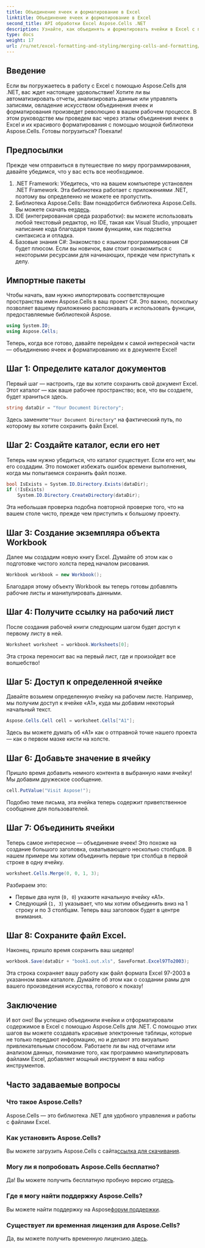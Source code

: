 ```yaml
---
title: Объединение ячеек и форматирование в Excel
linktitle: Объединение ячеек и форматирование в Excel
second_title: API обработки Excel Aspose.Cells .NET
description: Узнайте, как объединять и форматировать ячейки в Excel с помощью Aspose.Cells для .NET в этом подробном руководстве. Упростите свои задачи автоматизации Excel.
type: docs
weight: 17
url: /ru/net/excel-formatting-and-styling/merging-cells-and-formatting/
---
```

## Введение
Если вы погружаетесь в работу с Excel с помощью Aspose.Cells для .NET, вас ждет настоящее удовольствие! Хотите ли вы автоматизировать отчеты, анализировать данные или управлять записями, овладение искусством объединения ячеек и форматирования произведет революцию в вашем рабочем процессе. В этом руководстве мы проведем вас через этапы объединения ячеек в Excel и их красивого форматирования с помощью мощной библиотеки Aspose.Cells. Готовы погрузиться? Поехали!
## Предпосылки
Прежде чем отправиться в путешествие по миру программирования, давайте убедимся, что у вас есть все необходимое.
1. .NET Framework: Убедитесь, что на вашем компьютере установлен .NET Framework. Эта библиотека работает с приложениями .NET, поэтому вы определенно не можете ее пропустить.
2.  Библиотека Aspose.Cells: Вам понадобится библиотека Aspose.Cells. Вы можете скачать ее[здесь](https://releases.aspose.com/cells/net/).
3. IDE (интегрированная среда разработки): вы можете использовать любой текстовый редактор, но IDE, такая как Visual Studio, упрощает написание кода благодаря таким функциям, как подсветка синтаксиса и отладка.
4. Базовые знания C#: Знакомство с языком программирования C# будет плюсом. Если вы новичок, вам стоит ознакомиться с некоторыми ресурсами для начинающих, прежде чем приступать к делу.
## Импортные пакеты
Чтобы начать, вам нужно импортировать соответствующие пространства имен Aspose.Cells в ваш проект C#. Это важно, поскольку позволяет вашему приложению распознавать и использовать функции, предоставляемые библиотекой Aspose.
```csharp
using System.IO;
using Aspose.Cells;
```
Теперь, когда все готово, давайте перейдем к самой интересной части — объединению ячеек и форматированию их в документе Excel!
## Шаг 1: Определите каталог документов
Первый шаг — настроить, где вы хотите сохранить свой документ Excel. Этот каталог — как ваше рабочее пространство; все, что вы создаете, будет храниться здесь. 
```csharp
string dataDir = "Your Document Directory";
```
 Здесь замените`"Your Document Directory"` на фактический путь, по которому вы хотите сохранить файл Excel. 
## Шаг 2: Создайте каталог, если его нет
Теперь нам нужно убедиться, что каталог существует. Если его нет, мы его создадим. Это поможет избежать ошибок времени выполнения, когда мы попытаемся сохранить файл позже.
```csharp
bool IsExists = System.IO.Directory.Exists(dataDir);
if (!IsExists)
    System.IO.Directory.CreateDirectory(dataDir);
```
Эта небольшая проверка подобна повторной проверке того, что на вашем столе чисто, прежде чем приступить к большому проекту. 
## Шаг 3: Создание экземпляра объекта Workbook
Далее мы создадим новую книгу Excel. Думайте об этом как о подготовке чистого холста перед началом рисования. 
```csharp
Workbook workbook = new Workbook();
```
Благодаря этому объекту Workbook вы теперь готовы добавлять рабочие листы и манипулировать данными.
## Шаг 4: Получите ссылку на рабочий лист
После создания рабочей книги следующим шагом будет доступ к первому листу в ней. 
```csharp
Worksheet worksheet = workbook.Worksheets[0];
```
Эта строка переносит вас на первый лист, где и произойдет все волшебство!
## Шаг 5: Доступ к определенной ячейке
Давайте возьмем определенную ячейку на рабочем листе. Например, мы получим доступ к ячейке «A1», куда мы добавим некоторый начальный текст.
```csharp
Aspose.Cells.Cell cell = worksheet.Cells["A1"];
```
Здесь вы можете думать об «А1» как о отправной точке нашего проекта — как о первом мазке кисти на холсте.
## Шаг 6: Добавьте значение в ячейку
Пришло время добавить немного контента в выбранную нами ячейку! Мы добавим дружеское сообщение.
```csharp
cell.PutValue("Visit Aspose!");
```
Подобно теме письма, эта ячейка теперь содержит приветственное сообщение для пользователей.
## Шаг 7: Объединить ячейки
Теперь самое интересное — объединение ячеек! Это похоже на создание большого заголовка, охватывающего несколько столбцов. В нашем примере мы хотим объединить первые три столбца в первой строке в одну ячейку.
```csharp
worksheet.Cells.Merge(0, 0, 1, 3);
```
Разбираем это:
- Первые два нуля (`0, 0`) укажите начальную ячейку «А1».
- Следующий (`1, 3`) указывает, что мы хотим объединить вниз на 1 строку и по 3 столбцам. Теперь ваш заголовок будет в центре внимания.
## Шаг 8: Сохраните файл Excel.
Наконец, пришло время сохранить ваш шедевр! 
```csharp
workbook.Save(dataDir + "book1.out.xls", SaveFormat.Excel97To2003);
```
Эта строка сохраняет вашу работу как файл формата Excel 97-2003 в указанном вами каталоге. Думайте об этом как о создании рамы для вашего произведения искусства, готового к показу!
## Заключение
И вот оно! Вы успешно объединили ячейки и отформатировали содержимое в Excel с помощью Aspose.Cells для .NET. С помощью этих шагов вы можете создавать красивые электронные таблицы, которые не только передают информацию, но и делают это визуально привлекательным способом. Работаете ли вы над отчетами или анализом данных, понимание того, как программно манипулировать файлами Excel, добавляет мощный инструмент в ваш набор инструментов.
## Часто задаваемые вопросы
### Что такое Aspose.Cells?
Aspose.Cells — это библиотека .NET для удобного управления и работы с файлами Excel. 
### Как установить Aspose.Cells?
 Вы можете загрузить Aspose.Cells с сайта[ссылка для скачивания](https://releases.aspose.com/cells/net/).
### Могу ли я попробовать Aspose.Cells бесплатно?
 Да! Вы можете получить бесплатную пробную версию от[здесь](https://releases.aspose.com/).
### Где я могу найти поддержку Aspose.Cells?
 Вы можете найти поддержку на Aspose[форум поддержки](https://forum.aspose.com/c/cells/9).
### Существует ли временная лицензия для Aspose.Cells?
 Да, вы можете получить временную лицензию.[здесь](https://purchase.aspose.com/temporary-license/).